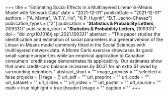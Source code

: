 +++
title = "Estimating Social Effects in a Multilayered Linear-in-Means Model with Network Data"
date = "2021-12-01"
publishDate = "2021-12-01"
authors = ["A. Manta", "A.T.Y. Ho", "K.P. Huynh", "D.T. Jacho-Chavez"]
publication_types = ["2"]
publication = "**Statistics & Probability Letters**, (109331)"
publication_short = "**Statistics & Probability Letters**, (109331)"
doi = "doi.org/10.1016/j.spl.2021.109331"
abstract = "This paper studies the identification and estimation of social parameters in a general version of the Linear-in-Means model commonly fitted in the Social Sciences with multilayered network data. A Monte Carlo exercise showcases its good small-sample properties while an empirical application to Canadian consumers’ credit usage demonstrates its applicability. Our estimates show that one’s credit-card balance increases by $0.31 for an extra $1 owed by surrounding neighbors."
abstract_short = ""
image_preview = ""
selected = false
projects = []
tags = []
url_pdf = ""
url_preprint = ""
url_code = ""
url_dataset = ""
url_slides = ""
url_video = ""
url_poster = ""
url_source = ""
math = true
highlight = true
[header]
image = ""
caption = ""
+++